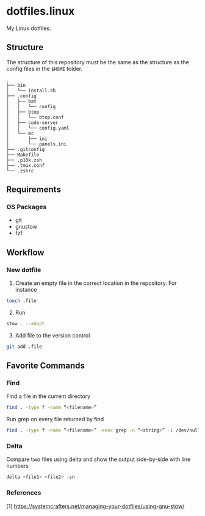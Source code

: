 # dotfiles.linux

My Linux dotfiles.

## Structure

The structure of this repository must be the same as the structure as the config files in the `$HOME` folder.

```
.
├── bin
│   └── install.sh
├── .config
│   ├── bat
│   │   └── config
│   ├── btop
│   │   └── btop.conf
│   ├── code-server
│   │   └── config.yaml
│   └── mc
│       ├── ini
│       └── panels.ini
├── .gitconfig
├── Makefile
├── .p10k.zsh
├── .tmux.conf
└── .zshrc
```

## Requirements

### OS Packages

- git
- gnustow
- fzf

## Workflow

### New dotfile

1. Create an empty file in the correct location in the repository. For instance
```bash
touch .file
```
2. Run 
```bash
stow . --adopt
```
3. Add file to the version control
```bash
git add .file
```

## Favorite Commands

### Find

Find a file in the current directory
```bash
find . -type f -name “<filename>”
```

Run grep on every file returned by find
```bash
find . -type f -name “<filename>” -exec grep -n “<string>” -i /dev/null —color=always {} ‘;’
```

### Delta

Compare two files using delta and show the output side-by-side with line numbers
```bash
delta <file1> <file2> -sn

```

### References

[1] https://systemcrafters.net/managing-your-dotfiles/using-gnu-stow/
